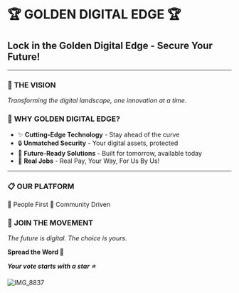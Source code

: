 # 🏆 GOLDEN DIGITAL EDGE 🏆

## **Lock in the Golden Digital Edge - Secure Your Future!**

---

### 🚀 **THE VISION**
*Transforming the digital landscape, one innovation at a time.*

### 💎 **WHY GOLDEN DIGITAL EDGE?**
- ✨ **Cutting-Edge Technology** - Stay ahead of the curve
- 🔒 **Unmatched Security** - Your digital assets, protected
- 🎯 **Future-Ready Solutions** - Built for tomorrow, available today
- 🌟 **Real Jobs** - Real Pay, Your Way, For Us By Us!

---

### 📋 **OUR PLATFORM**
🔸 People First
🔸 Community Driven

### 🎉 **JOIN THE MOVEMENT**
*The future is digital. The choice is yours.*

**Spread the Word 📢**

***Your vote starts with a star ⭐***

![IMG_8837](https://github.com/user-attachments/assets/25591101-9535-446e-9644-b53e8e043bbb)
